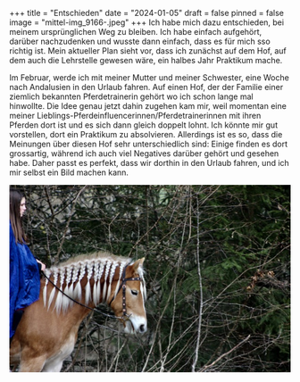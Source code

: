 +++
title = "Entschieden"
date = "2024-01-05"
draft = false
pinned = false
image = "mittel-img_9166-.jpeg"
+++
Ich habe mich dazu entschieden, bei meinem ursprünglichen Weg zu bleiben. Ich habe einfach aufgehört, darüber nachzudenken und wusste dann einfach, dass es für mich sso richtig ist. Mein aktueller Plan sieht vor, dass ich zunächst auf dem Hof, auf dem auch die Lehrstelle gewesen wäre, ein halbes Jahr Praktikum mache. 

Im Februar, werde ich mit meiner Mutter und meiner Schwester, eine Woche nach Andalusien in den Urlaub fahren. Auf einen Hof, der der Familie einer ziemlich bekannten Pferdetrainerin gehört wo ich schon lange mal hinwollte. Die Idee genau jetzt dahin zugehen kam mir, weil momentan eine meiner Lieblings-Pferdeinfluencerinnen/Pferdetrainerinnen mit ihren Pferden dort ist und es sich dann gleich doppelt lohnt. Ich könnte mir gut vorstellen, dort ein Praktikum zu absolvieren. Allerdings ist es so, dass die Meinungen über diesen Hof sehr unterschiedlich sind: Einige finden es dort grossartig, während ich auch viel Negatives darüber gehört und gesehen habe. Daher passt es perfekt, dass wir dorthin in den Urlaub fahren, und ich mir selbst ein Bild machen kann.

![](mittel-img_9166-.jpeg)